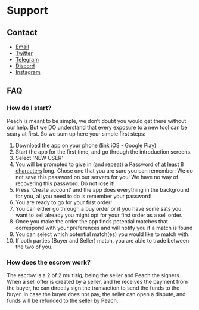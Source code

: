 # Support

## Contact

- [Email](mailto:hello@peachbitcoin.com)
- [Twitter](https://twitter.com/peachbitcoin)
- [Telegram](https://t.me/+GkOW1J-ixBBkZWRk)
- [Discord](https://discord.gg/ypeHz3SW54)
- [Instagram](https://www.instagram.com/peachbitcoin/)


## FAQ

### How do I start?

Peach is meant to be simple, we don’t doubt you would get there without our help. But we DO understand that every exposure to a new tool can
be scary at first. So we sum up here your simple first steps:

1. Download the app on your phone (link iOS - Google Play)
2. Start the app for the first time, and go through the introduction screens.
3. Select 'NEW USER'
4. You will be prompted to give in (and repeat) a Password of [at least 8 characters](https://xkcd.com/936/) long. Chose one that you are sure you can remember: We do not save this password on our servers for you! We have no way of recovering this password. Do not lose it!
5. Press ‘Create account’ and the app does everything in the background for you, all you need to do is remember your password!
6. You are ready to go for your first order!
7. You can either go through a buy order or if you have some sats you want to sell already you might opt for your first order as a sell order.
8. Once you make the order the app finds potential matches that correspond with your preferences and will notify you if a match is found
9. You can select which potential match(es) you would like to match with.
10. If both parties (Buyer and Seller) match, you are able to trade between the two of you.

### How does the escrow work?

The escrow is a 2 of 2 multisig, being the seller and Peach the signers.
When a sell offer is created by a seller, and he receives the payment from the buyer, he can directly sign the transaction to send the funds to the buyer.
In case the buyer does not pay, the seller can open a dispute, and funds will be refunded to the seller by Peach.
